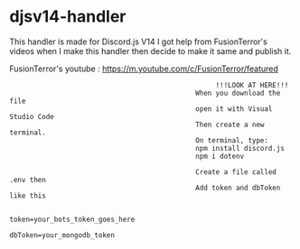 # djsv14-handler
This handler is made for Discord.js V14
I got help from FusionTerror's videos when I make this handler then decide to make it same and publish it.

FusionTerror's youtube :
https://m.youtube.com/c/FusionTerror/featured
                             
                             
                             
                                                       !!!LOOK AT HERE!!!
                                                  When you download the file
                                                  open it with Visual Studio Code
                                                  Then create a new terminal.
                                                  On terminal, type:
                                                  npm install discord.js
                                                  npm i dotenv 
                                                
                                                  Create a file called .env then
                                                  Add token and dbToken like this

                                                  token=your_bots_token_goes_here
                                                  dbToken=your_mongodb_token
